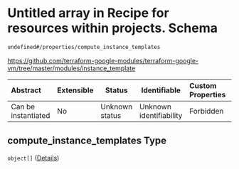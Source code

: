 # Untitled array in Recipe for resources within projects. Schema

```txt
undefined#/properties/compute_instance_templates
```

<https://github.com/terraform-google-modules/terraform-google-vm/tree/master/modules/instance_template>


| Abstract            | Extensible | Status         | Identifiable            | Custom Properties | Additional Properties | Access Restrictions | Defined In                                                              |
| :------------------ | ---------- | -------------- | ----------------------- | :---------------- | --------------------- | ------------------- | ----------------------------------------------------------------------- |
| Can be instantiated | No         | Unknown status | Unknown identifiability | Forbidden         | Allowed               | none                | [resources.schema.json\*](resources.schema.json "open original schema") |

## compute_instance_templates Type

`object[]` ([Details](resources-properties-compute_instance_templates-items.md))
